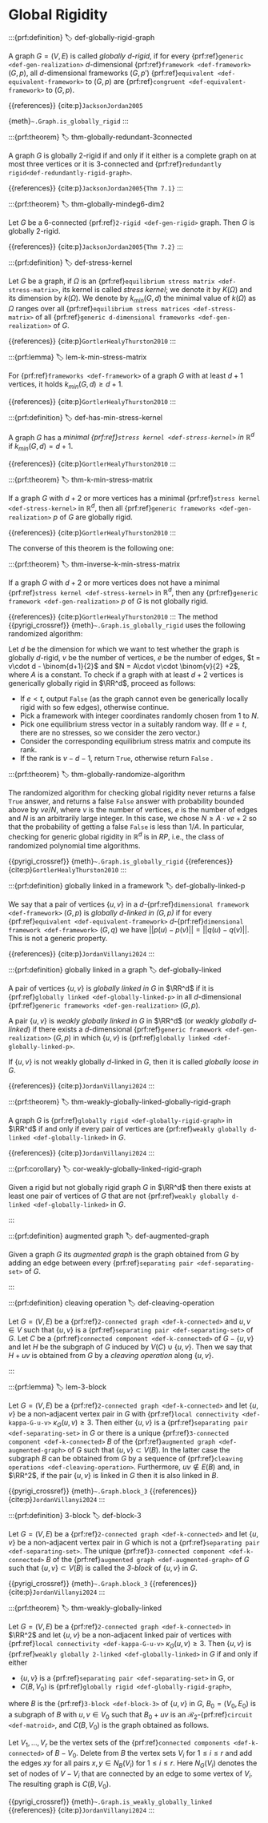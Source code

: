 # Global Rigidity

:::{prf:definition}
:label: def-globally-rigid-graph

A graph $G = (V,E)$ is called _globally $d$-rigid_,
if for every {prf:ref}`generic <def-gen-realization>` $d$-dimensional {prf:ref}`framework <def-framework>` $(G,p)$,
all $d$-dimensional frameworks $(G,p')$ {prf:ref}`equivalent <def-equivalent-framework>` to $(G,p)$
are {prf:ref}`congruent <def-equivalent-framework>` to $(G,p)$.

{{references}} {cite:p}`JacksonJordan2005`

{meth}`~.Graph.is_globally_rigid`
:::


:::{prf:theorem}
:label: thm-globally-redundant-3connected

A graph $G$ is globally $2$-rigid if and only if it either is a
complete graph on at most three vertices or it is $3$-connected and {prf:ref}`redundantly rigid<def-redundantly-rigid-graph>`.

{{references}} {cite:p}`JacksonJordan2005{Thm 7.1}`
:::

:::{prf:theorem}
:label: thm-globally-mindeg6-dim2

Let $G$ be a $6$-connected {prf:ref}`2-rigid <def-gen-rigid>` graph. Then $G$ is globally $2$-rigid.

{{references}} {cite:p}`JacksonJordan2005{Thm 7.2}`
:::

:::{prf:definition}
:label: def-stress-kernel

Let $G$ be a graph, if $\Omega$ is an {prf:ref}`equilibrium stress matrix <def-stress-matrix>`,
its kernel is called _stress kernel_; we denote it by $K(\Omega)$ and its dimension by $k(\Omega)$.
We denote by $k_{min}(G,d)$ the minimal value of $k(\Omega)$ as $\Omega$ ranges over all
{prf:ref}`equilibrium stress matrices <def-stress-matrix>` of all
{prf:ref}`generic d-dimensional frameworks <def-gen-realization>` of $G$.

{{references}} {cite:p}`GortlerHealyThurston2010`
:::

:::{prf:lemma}
:label: lem-k-min-stress-matrix

For {prf:ref}`frameworks <def-framework>` of a graph $G$ with at least $d+1$ vertices,
it holds $k_{min}(G,d) \geq d+1$.

{{references}} {cite:p}`GortlerHealyThurston2010`
:::

:::{prf:definition}
:label: def-has-min-stress-kernel

A graph $G$ has a _minimal {prf:ref}`stress kernel <def-stress-kernel>` in $\mathbb{R}^d$_
if $k_{min}(G,d) = d+1$.

{{references}} {cite:p}`GortlerHealyThurston2010`
:::

:::{prf:theorem}
:label: thm-k-min-stress-matrix

If a graph $G$ with $d+2$ or more vertices has a minimal {prf:ref}`stress kernel <def-stress-kernel>`
in $\mathbb{R}^d$, then all {prf:ref}`generic frameworks <def-gen-realization>` $p$ of $G$ are globally rigid.

{{references}} {cite:p}`GortlerHealyThurston2010`
:::

The converse of this theorem is the following one:

:::{prf:theorem}
:label: thm-inverse-k-min-stress-matrix

If a graph $G$ with $d+2$ or more vertices does not have a minimal {prf:ref}`stress kernel <def-stress-kernel>`
in $\mathbb{R}^d$, then any {prf:ref}`generic framework <def-gen-realization>` $p$ of $G$ is not globally rigid.

{{references}} {cite:p}`GortlerHealyThurston2010`
:::
The method {{pyrigi_crossref}} {meth}`~.Graph.is_globally_rigid` uses the following randomized algorithm:

Let $d$ be the dimension for which we want to test whether the graph is globally $d$-rigid,
$v$ be the number of vertices, $e$ be the number of edges,
$t = v\cdot d - \binom{d+1}{2}$ and $N = A\cdot v\cdot \binom{v}{2} +2$, where $A$ is a constant.
To check if a graph with at least $d + 2$ vertices is generically globally rigid in $\RR^d$,
proceed as follows:
* If $e < t$, output `False` (as the graph cannot even be generically locally rigid with so few edges), otherwise continue.
* Pick a framework with integer coordinates randomly chosen from 1 to $N$.
* Pick one equilibrium stress vector in a suitably random way. (If $e = t$, there are no stresses, so we consider the zero vector.)
* Consider the corresponding equilibrium stress matrix and compute its rank.
* If the rank is $v-d-1$, return `True`, otherwise return `False` .

:::{prf:theorem}
:label: thm-globally-randomize-algorithm

The randomized algorithm for checking global rigidity never returns a false `True` answer,
and returns a false `False` answer with probability bounded above by $ve/N$, where $v$ is the
number of vertices, $e$ is the number of edges and $N$ is an arbitrarily large integer.
In this case, we chose $N \geq A\cdot ve + 2$ so that the probability of getting a false `False`
is less than $1/A$.
In particular, checking for generic global rigidity in $\mathbb{R}^d$ is in $RP$, i.e.,
the class of randomized polynomial time algorithms.

{{pyrigi_crossref}} {meth}`~.Graph.is_globally_rigid`
{{references}} {cite:p}`GortlerHealyThurston2010`
:::

:::{prf:definition} globally linked in a framework
:label: def-globally-linked-p

We say that a pair of vertices $\{u,v\}$ in a $d$-{prf:ref}`dimensional framework <def-framework>`
$(G,p)$ is _globally $d$-linked in $(G,p)$_ if for every {prf:ref}`equivalent <def-equivalent-framework>`
$d$-{prf:ref}`dimensional framework <def-framework>` $(G,q)$ we have
$||p(u)-p(v)|| = ||q(u)-q(v)||$. This is not a generic property.

{{references}} {cite:p}`JordanVillanyi2024`
:::

:::{prf:definition} globally linked in a graph
:label: def-globally-linked

A pair of vertices $\{u,v\}$ is _globally linked in $G$_ in $\RR^d$ if it is
{prf:ref}`globally linked <def-globally-linked-p>` in all $d$-dimensional
{prf:ref}`generic frameworks <def-gen-realization>` $(G,p)$.

A pair $\{u,v\}$ is _weakly globally linked in $G$_ in $\RR^d$ (or _weakly globally $d$-linked_) if there exists
a $d$-dimensional {prf:ref}`generic framework <def-gen-realization>` $(G,p)$ in which $\{u,v\}$
is {prf:ref}`globally linked <def-globally-linked-p>`.

If $\{u,v\}$ is not weakly globally $d$-linked in $G$, then it is called _globally loose in $G$_.

{{references}} {cite:p}`JordanVillanyi2024`
:::


:::{prf:theorem}
:label: thm-weakly-globally-linked-globally-rigid-graph

A graph $G$ is {prf:ref}`globally rigid <def-globally-rigid-graph>` in $\RR^d$ if and only if every pair of
vertices are {prf:ref}`weakly globally d-linked <def-globally-linked>` in $G$.

{{references}} {cite:p}`JordanVillanyi2024`
:::


:::{prf:corollary}
:label: cor-weakly-globally-linked-rigid-graph

Given a rigid but not globally rigid graph $G$ in $\RR^d$ then there exists at least one pair of vertices
of $G$ that are not {prf:ref}`weakly globally d-linked <def-globally-linked>` in $G$.

:::


:::{prf:definition} augmented graph
:label: def-augmented-graph

Given a graph $G$ its _augmented graph_ is the graph obtained from $G$
by adding an edge between every {prf:ref}`separating pair <def-separating-set>` of $G$.

:::


:::{prf:definition} cleaving operation
:label: def-cleaving-operation

Let $G=(V,E)$ be a {prf:ref}`2-connected graph <def-k-connected>` and $u,v\in V$ such that $\{u,v\}$
is a {prf:ref}`separating pair <def-separating-set>` of $G$. Let $C$ be a {prf:ref}`connected component <def-k-connected>`
of $G-\{u,v\}$ and let $H$ be the subgraph of $G$ induced by $V(C)\cup \{u,v\}$. Then we say that $H+ uv$
is obtained from $G$ by a _cleaving operation_ along $\{u,v\}$.

:::


:::{prf:lemma}
:label: lem-3-block

Let $G=(V,E)$ be a {prf:ref}`2-connected graph <def-k-connected>` and let $\{u,v\}$ be a
non-adjacent vertex pair in $G$ with {prf:ref}`local connectivity <def-kappa-G-u-v>` $\kappa_G(u,v) \geq 3$.
Then either $\{u,v\}$ is a {prf:ref}`separating pair <def-separating-set>` in $G$ or there is
a unique {prf:ref}`3-connected component <def-k-connected>` $B$ of the
{prf:ref}`augmented graph <def-augmented-graph>` of $G$ such that $\{u,v\} \subset V(B)$.
In the latter case the subgraph $B$ can be obtained from $G$ by a sequence of
{prf:ref}`cleaving operations <def-cleaving-operation>`.
Furthermore, $uv \notin E(B)$ and, in $\RR^2$, if the pair $\{u,v\}$ is linked in $G$ then it is also
linked in $B$.

{{pyrigi_crossref}} {meth}`~.Graph.block_3`
{{references}} {cite:p}`JordanVillanyi2024`
:::


:::{prf:definition} 3-block
:label: def-block-3

Let $G=(V,E)$ be a {prf:ref}`2-connected graph <def-k-connected>` and let $\{u,v\}$ be a
non-adjacent vertex pair in $G$ which is not a {prf:ref}`separating pair <def-separating-set>`.
The unique {prf:ref}`3-connected component <def-k-connected>`
$B$ of the {prf:ref}`augmented graph <def-augmented-graph>` of $G$ such that $\{u,v\}\subset V(B)$
is called the _3-block_ of $\{u,v\}$ in $G$.

{{pyrigi_crossref}} {meth}`~.Graph.block_3`
{{references}} {cite:p}`JordanVillanyi2024`
:::


:::{prf:theorem}
:label: thm-weakly-globally-linked

Let $G = (V,E)$ be a {prf:ref}`2-connected graph <def-k-connected>` in $\RR^2$ and let $\{u,v\}$ be
a non-adjacent linked pair of vertices with {prf:ref}`local connectivity <def-kappa-G-u-v>` $\kappa_G(u,v) \geq 3$.
Then $\{u,v\}$ is {prf:ref}`weakly globally 2-linked <def-globally-linked>` in $G$ if and only if either
* $\{u,v\}$ is a {prf:ref}`separating pair <def-separating-set>` in G, or
* $C(B,V_0)$ is {prf:ref}`globally rigid <def-globally-rigid-graph>`,

where $B$ is the {prf:ref}`3-block <def-block-3>` of $\{u,v\}$ in $G$, $B_0 = (V_0,E_0)$
is a subgraph of $B$ with $u,v \in V_0$ such that $B_0 + uv$ is an $\mathcal{R}_2$-{prf:ref}`circuit <def-matroid>`, and $C(B, V_0)$ is the graph obtained as follows.

Let $V_1,\dots, V_r$ be the vertex sets of the {prf:ref}`connected components <def-k-connected>` of $B-V_0$. Delete from $B$ the vertex
sets $V_i$ for $1\leq i\leq r$ and add the edges $xy$ for all pairs
$x,y \in N_B(V_i)$ for $1\leq i\leq r$. Here $N_G(V_i)$ denotes
the set of nodes of $V-V_i$ that are connected by an edge to some vertex of $V_i$. The resulting graph is $C(B,V_0)$.

{{pyrigi_crossref}} {meth}`~.Graph.is_weakly_globally_linked`
{{references}} {cite:p}`JordanVillanyi2024`
:::

